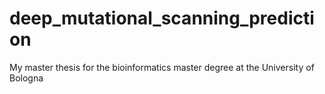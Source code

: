 # deep_mutational_scanning_prediction
My master thesis for the bioinformatics master degree at the University of Bologna
